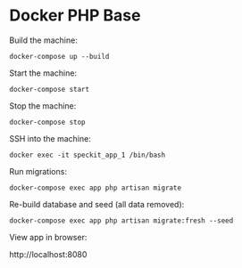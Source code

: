 # Docker PHP Base

Build the machine:

`docker-compose up --build`

Start the machine:

`docker-compose start`

Stop the machine:

`docker-compose stop`

SSH into the machine:

`docker exec -it speckit_app_1 /bin/bash`

Run migrations:

`docker-compose exec app php artisan migrate`

Re-build database and seed (all data removed):

`docker-compose exec app php artisan migrate:fresh --seed`

View app in browser:

http://localhost:8080

